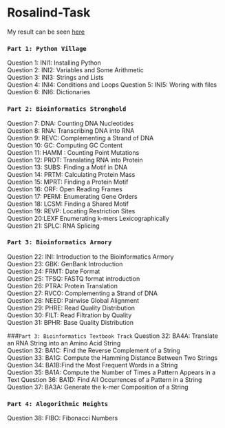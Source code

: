 # Rosalind-Task
My result can be seen [here](https://rosalind.info/users/HungCuong/)

### `Part 1: Python Village`
Question 1: INI1: Installing Python  
Question 2: INI2: Variables and Some Arithmetic  
Question 3: INI3: Strings and Lists  
Question 4: INI4: Conditions and Loops 
Question 5: INI5: Woring with files 
Question 6: INI6: Dictionaries 

### `Part 2: Bioinformatics Stronghold` 
Question 7: DNA: Counting DNA Nucleotides  
Question 8: RNA: Transcribing DNA into RNA  
Question 9: REVC: Complementing a Strand of DNA  
Question 10: GC: Computing GC Content  
Question 11: HAMM : Counting Point Mutations  
Question 12: PROT: Translating RNA into Protein  
Question 13: SUBS: Finding a Motif in DNA  
Question 14: PRTM: Calculating Protein Mass  
Question 15: MPRT: Finding a Protein Motif  
Question 16: ORF: Open Reading Frames  
Question 17: PERM: Enumerating Gene Orders  
Question 18: LCSM: Finding a Shared Motif  
Question 19: REVP: Locating Restriction Sites  
Question 20:LEXF Enumerating k-mers Lexicographically  
Question 21: SPLC: RNA Splicing  

### `Part 3: Bioinformatics Armory`
Question 22: INI: Introduction to the Bioinformatics Armory  
Question 23: GBK: GenBank Introduction  
Question 24: FRMT: Date Format  
Question 25: TFSQ: FASTQ format introduction  
Question 26: PTRA: Protein Translation  
Question 27: RVCO: Complementing a Strand of DNA  
Question 28: NEED: Pairwise Global Alignment  
Question 29: PHRE: Read Quality Distribution  
Question 30: FILT: Read Filtration by Quality  
Question 31:  BPHR: Base Quality Distribution  

###`Part 3: Bioinformatics Textbook Track`
Question 32: BA4A: Translate an RNA String into an Amino Acid String  
Question 32: BA1C: Find the Reverse Complement of a String  
Question 33: BA1G: Compute the Hamming Distance Between Two Strings  
Question 34: BA1B:Find the Most Frequent Words in a String  
Question 35: BA1A: Compute the Number of Times a Pattern Appears in a Text 
Question 36: BA1D: Find All Occurrences of a Pattern in a String  
Question 37: BA3A: Generate the k-mer Composition of a String  
### `Part 4: Alogorithmic Heights` 
Question 38: FIBO: Fibonacci Numbers 

